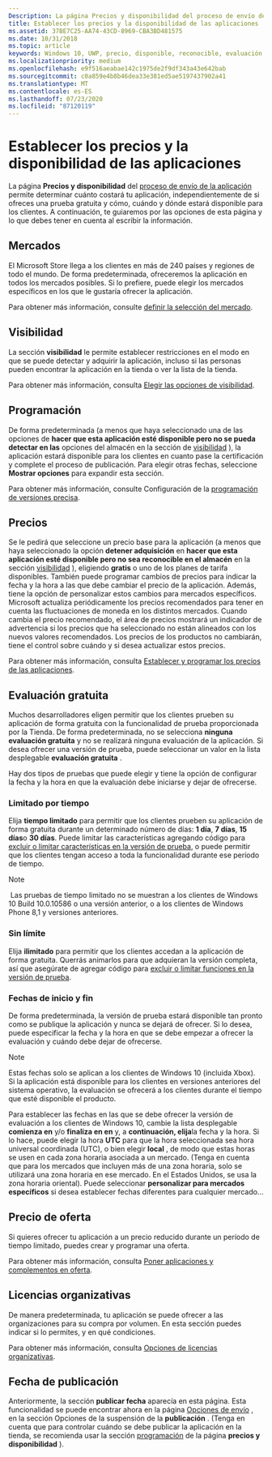 ```yaml
---
Description: La página Precios y disponibilidad del proceso de envío de la aplicación permite determinar cuánto costará tu aplicación, independientemente de si ofreces una prueba gratuita y cómo, cuándo y dónde estará disponible para los clientes.
title: Establecer los precios y la disponibilidad de las aplicaciones
ms.assetid: 37BE7C25-AA74-43CD-8969-CBA3BD481575
ms.date: 10/31/2018
ms.topic: article
keywords: Windows 10, UWP, precio, disponible, reconocible, evaluación gratuita, pruebas, prueba, aplicaciones, fecha de lanzamiento
ms.localizationpriority: medium
ms.openlocfilehash: e9f516aeabae142c1975de2f9df343a43e642bab
ms.sourcegitcommit: c0a859e4b8b46dea33e381ed5ae5197437902a41
ms.translationtype: MT
ms.contentlocale: es-ES
ms.lasthandoff: 07/23/2020
ms.locfileid: "87120119"
---
```

# <a name="set-app-pricing-and-availability"></a>Establecer los precios y la disponibilidad de las aplicaciones


La página **Precios y disponibilidad** del [proceso de envío de la aplicación](app-submissions.md) permite determinar cuánto costará tu aplicación, independientemente de si ofreces una prueba gratuita y cómo, cuándo y dónde estará disponible para los clientes. A continuación, te guiaremos por las opciones de esta página y lo que debes tener en cuenta al escribir la información.


## <a name="markets"></a>Mercados

El Microsoft Store llega a los clientes en más de 240 países y regiones de todo el mundo. De forma predeterminada, ofreceremos la aplicación en todos los mercados posibles. Si lo prefiere, puede elegir los mercados específicos en los que le gustaría ofrecer la aplicación. 

Para obtener más información, consulte [definir la selección del mercado](define-pricing-and-market-selection.md).


## <a name="visibility"></a>Visibilidad

La sección **visibilidad** le permite establecer restricciones en el modo en que se puede detectar y adquirir la aplicación, incluso si las personas pueden encontrar la aplicación en la tienda o ver la lista de la tienda.

Para obtener más información, consulta [Elegir las opciones de visibilidad](choose-visibility-options.md).


## <a name="schedule"></a>Programación

De forma predeterminada (a menos que haya seleccionado una de las opciones de **hacer que esta aplicación esté disponible pero no se pueda detectar en las** opciones del almacén en la sección de [visibilidad](choose-visibility-options.md#discoverability) ), la aplicación estará disponible para los clientes en cuanto pase la certificación y complete el proceso de publicación. Para elegir otras fechas, seleccione **Mostrar opciones** para expandir esta sección. 

Para obtener más información, consulte Configuración de la [programación de versiones precisa](configure-precise-release-scheduling.md).


## <a name="pricing"></a>Precios

Se le pedirá que seleccione un precio base para la aplicación (a menos que haya seleccionado la opción **detener adquisición** en **hacer que esta aplicación esté disponible pero no sea reconocible en el almacén** en la sección [visibilidad](choose-visibility-options.md#discoverability) ), eligiendo **gratis** o uno de los planes de tarifa disponibles. También puede programar cambios de precios para indicar la fecha y la hora a las que debe cambiar el precio de la aplicación. Además, tiene la opción de personalizar estos cambios para mercados específicos. Microsoft actualiza periódicamente los precios recomendados para tener en cuenta las fluctuaciones de moneda en los distintos mercados. Cuando cambia el precio recomendado, el área de precios mostrará un indicador de advertencia si los precios que ha seleccionado no están alineados con los nuevos valores recomendados. Los precios de los productos no cambiarán, tiene el control sobre cuándo y si desea actualizar estos precios. 

Para obtener más información, consulta [Establecer y programar los precios de las aplicaciones](set-and-schedule-app-pricing.md).


## <a name="free-trial"></a>Evaluación gratuita

Muchos desarrolladores eligen permitir que los clientes prueben su aplicación de forma gratuita con la funcionalidad de prueba proporcionada por la Tienda. De forma predeterminada, no se selecciona **ninguna evaluación gratuita** y no se realizará ninguna evaluación de la aplicación. Si desea ofrecer una versión de prueba, puede seleccionar un valor en la lista desplegable **evaluación gratuita** .

Hay dos tipos de pruebas que puede elegir y tiene la opción de configurar la fecha y la hora en que la evaluación debe iniciarse y dejar de ofrecerse.

### <a name="time-limited"></a>Limitado por tiempo

Elija **tiempo limitado** para permitir que los clientes prueben su aplicación de forma gratuita durante un determinado número de días: **1 día**, **7 días**, **15 días**o **30 días**. Puede limitar las características agregando código para [excluir o limitar características en la versión de prueba](../monetize/in-app-purchases-and-trials.md), o puede permitir que los clientes tengan acceso a toda la funcionalidad durante ese período de tiempo. 
> [!NOTE]
> Las pruebas de tiempo limitado no se muestran a los clientes de Windows 10 Build 10.0.10586 o una versión anterior, o a los clientes de Windows Phone 8,1 y versiones anteriores.

### <a name="unlimited"></a>Sin límite

Elija **ilimitado** para permitir que los clientes accedan a la aplicación de forma gratuita. Querrás animarlos para que adquieran la versión completa, así que asegúrate de agregar código para [excluir o limitar funciones en la versión de prueba](../monetize/in-app-purchases-and-trials.md).

### <a name="start-and-end-dates"></a>Fechas de inicio y fin

De forma predeterminada, la versión de prueba estará disponible tan pronto como se publique la aplicación y nunca se dejará de ofrecer. Si lo desea, puede especificar la fecha y la hora en que se debe empezar a ofrecer la evaluación y cuándo debe dejar de ofrecerse. 

>[!NOTE]
> Estas fechas solo se aplican a los clientes de Windows 10 (incluida Xbox). Si la aplicación está disponible para los clientes en versiones anteriores del sistema operativo, la evaluación se ofrecerá a los clientes durante el tiempo que esté disponible el producto. 

Para establecer las fechas en las que se debe ofrecer la versión de evaluación a los clientes de Windows 10, cambie la lista desplegable **comienza en** y/o **finaliza en en** y, a **continuación, elija**la fecha y la hora. Si lo hace, puede elegir la hora **UTC** para que la hora seleccionada sea hora universal coordinada (UTC), o bien elegir **local** , de modo que estas horas se usen en cada zona horaria asociada a un mercado. (Tenga en cuenta que para los mercados que incluyen más de una zona horaria, solo se utilizará una zona horaria en ese mercado. En el Estados Unidos, se usa la zona horaria oriental). Puede seleccionar **personalizar para mercados específicos** si desea establecer fechas diferentes para cualquier mercado...


## <a name="sale-pricing"></a>Precio de oferta

Si quieres ofrecer tu aplicación a un precio reducido durante un período de tiempo limitado, puedes crear y programar una oferta.

Para obtener más información, consulta [Poner aplicaciones y complementos en oferta](put-apps-and-add-ons-on-sale.md).


## <a name="organizational-licensing"></a>Licencias organizativas

De manera predeterminada, tu aplicación se puede ofrecer a las organizaciones para su compra por volumen. En esta sección puedes indicar si lo permites, y en qué condiciones.

Para obtener más información, consulta [Opciones de licencias organizativas](organizational-licensing.md).


## <a name="publish-date"></a>Fecha de publicación

Anteriormente, la sección **publicar fecha** aparecía en esta página. Esta funcionalidad se puede encontrar ahora en la página [Opciones de envío](manage-submission-options.md) , en la sección Opciones de la suspensión de la **publicación** . (Tenga en cuenta que para controlar cuándo se debe publicar la aplicación en la tienda, se recomienda usar la sección [programación](configure-precise-release-scheduling.md) de la página **precios y disponibilidad** ).


